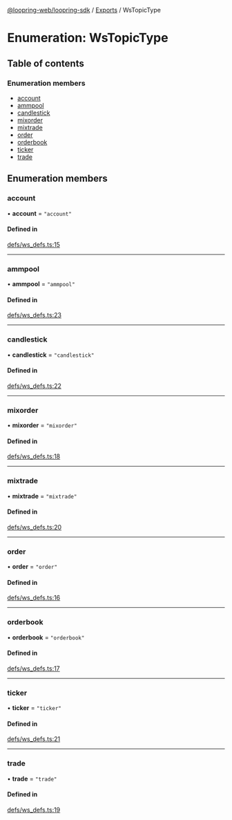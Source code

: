 [@loopring-web/loopring-sdk](../README.md) / [Exports](../modules.md) / WsTopicType

# Enumeration: WsTopicType

## Table of contents

### Enumeration members

- [account](WsTopicType.md#account)
- [ammpool](WsTopicType.md#ammpool)
- [candlestick](WsTopicType.md#candlestick)
- [mixorder](WsTopicType.md#mixorder)
- [mixtrade](WsTopicType.md#mixtrade)
- [order](WsTopicType.md#order)
- [orderbook](WsTopicType.md#orderbook)
- [ticker](WsTopicType.md#ticker)
- [trade](WsTopicType.md#trade)

## Enumeration members

### account

• **account** = `"account"`

#### Defined in

[defs/ws_defs.ts:15](https://github.com/Loopring/loopring_sdk/blob/edf273a/src/defs/ws_defs.ts#L15)

___

### ammpool

• **ammpool** = `"ammpool"`

#### Defined in

[defs/ws_defs.ts:23](https://github.com/Loopring/loopring_sdk/blob/edf273a/src/defs/ws_defs.ts#L23)

___

### candlestick

• **candlestick** = `"candlestick"`

#### Defined in

[defs/ws_defs.ts:22](https://github.com/Loopring/loopring_sdk/blob/edf273a/src/defs/ws_defs.ts#L22)

___

### mixorder

• **mixorder** = `"mixorder"`

#### Defined in

[defs/ws_defs.ts:18](https://github.com/Loopring/loopring_sdk/blob/edf273a/src/defs/ws_defs.ts#L18)

___

### mixtrade

• **mixtrade** = `"mixtrade"`

#### Defined in

[defs/ws_defs.ts:20](https://github.com/Loopring/loopring_sdk/blob/edf273a/src/defs/ws_defs.ts#L20)

___

### order

• **order** = `"order"`

#### Defined in

[defs/ws_defs.ts:16](https://github.com/Loopring/loopring_sdk/blob/edf273a/src/defs/ws_defs.ts#L16)

___

### orderbook

• **orderbook** = `"orderbook"`

#### Defined in

[defs/ws_defs.ts:17](https://github.com/Loopring/loopring_sdk/blob/edf273a/src/defs/ws_defs.ts#L17)

___

### ticker

• **ticker** = `"ticker"`

#### Defined in

[defs/ws_defs.ts:21](https://github.com/Loopring/loopring_sdk/blob/edf273a/src/defs/ws_defs.ts#L21)

___

### trade

• **trade** = `"trade"`

#### Defined in

[defs/ws_defs.ts:19](https://github.com/Loopring/loopring_sdk/blob/edf273a/src/defs/ws_defs.ts#L19)
